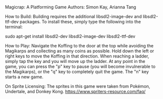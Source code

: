 Magicrap: A Platforming Game
Authors: Simon Kay, Arianna Tang

How to Build:
Building requires the additional libsdl2-image-dev and libsdl2-ttf-dev
packages. To install these, simply type the following into the terminal:

sudo apt-get install libsdl2-dev libsdl2-image-dev libsdl2-ttf-dev

How to Play:
Navigate the Koffing to the door at the top while avoiding the Magikarps and
collecting as many coins as possible. Hold down the left or right keys to move
the Koffing in that direction. When reaching a ladder, simply tap the key and
you will move up the ladder. At any point in the game, you can press the "p"
key to pause (you will become invulnerable to the Magikarps), or the "q" key
to completely quit the game. The "n" key starts a new game.

On Sprite Licensing:
The sprites in this game were taken from Pokémon, Undertale, and Donkey Kong.
https://www.spriters-resource.com/faq/
